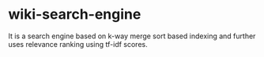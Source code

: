 # wiki-search-engine
It is a search engine based on k-way merge sort based indexing and further uses relevance ranking using tf-idf scores.
